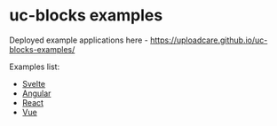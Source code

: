 # uc-blocks examples

Deployed example applications here - https://uploadcare.github.io/uc-blocks-examples/

Examples list:

* [Svelte](./examples/svelte-uploader/)
* [Angular](./examples/angular-uploader/)
* [React](./examples/react-uploader/)
* [Vue](./examples/vue-uploader/)
